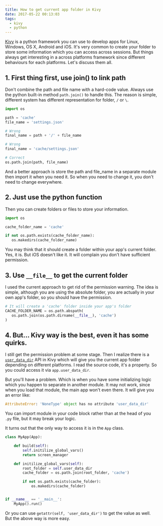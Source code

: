 ```yaml
---
title: How to get current app folder in Kivy
date: 2017-05-22 00:13:03
tags:
  - kivy
  - python
---
```


[Kivy](https://kivy.org/) is a python framework you can use to develop apps for Linux, Windows, OS X, Android and iOS. It's very common to create your folder to store some information which you can access across sessions. But things always get interesting in a across platforms framework since different behaviours for each platforms. Let's discuss them all.

<!--more-->

## 1. First thing first, use join() to link path
Don't combine the path and file name with a hard-code value. Always use the python built-in method `path.join()` to handle this. The reason is simple, different system has different representation for folder, `/` or `\`.
```python
import os

path = 'cache'
file_name = 'settings.json'

# Wrong
final_name = path + '/' + file_name

# Wrong
final_name = 'cache/settings.json'

# Correct
os.path.join(path, file_name)

```
And a better approach is store the path and file_name in a separate module then import it when you need it. So when you need to change it, you don't need to change everywhere.

## 2. Just use the python function
Then you can create folders or files to store your information.
```python
import os

cache_folder_name = 'cache'

if not os.path.exists(cache_folder_name):
   os.makedirs(cache_folder_name)
```
You may think that it should create a folder within your app's current folder. Yes, it is. But iOS doesn't like it. It will complain you don't have sufficient permission.

## 3. Use `__file__` to get the current folder
I used the current approach to get rid of the permission warning. The idea is simple, although you are using the absolute folder, you are actually in your own app's folder, so you should have the permission.
```python
# It will create a 'cache' folder inside your app's folder
CACHE_FOLDER_NAME = os.path.abspath(
   os.path.join(os.path.dirname(__file__), 'cache')
)
```

## 4. But... Kivy way is the best, even it has some quirks.
I still get the permission problem at some stage. Then I realize there is a [`user_data_dir`](https://kivy.org/docs/api-kivy.app.html#kivy.app.App.user_data_dir) API in Kivy which will give you the current app folder depending on different platforms. I read the source code, it's a property. So you could access it via `app.user_data_dir`.

But you'll have a problem. Which is when you have some initializing logic which you happen to separate in another module. It may not work, since when you load that module, the main app won't even there. It will give you an error like:

```python
AttributeError: 'NoneType' object has no attribute 'user_data_dir'
```

You can import module in your code block rather than at the head of you `.py` file, but it may break your logic. 

It turns out that the only way to access it is in the `App` class.

```python
class MyApp(App):

    def build(self):
        self.initilize_global_vars()
        return screen_manager

    def initilize_global_vars(self):
        root_folder = self.user_data_dir
        cache_folder = os.path.join(root_folder, 'cache')

        if not os.path.exists(cache_folder):
            os.makedirs(cache_folder)


if __name__ == '__main__':
    MyApp().run()

```

Or you can use `getattr(self, 'user_data_dir')` to get the value as well. But the above way is more easy.